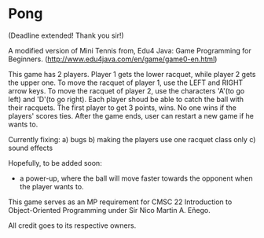 # Pong

(Deadline extended! Thank you sir!)

A modified version of Mini Tennis from, Edu4 Java: Game Programming for Beginners. (http://www.edu4java.com/en/game/game0-en.html)

This game has 2 players. Player 1 gets the lower racquet, while player 2 gets the upper one. To move the racquet of player 1, use the LEFT and RIGHT arrow keys. To move the racquet of player 2, use the characters 'A'(to go left) and 'D'(to go right). Each player shoud be able to catch the ball with their racquets. The first player to get 3 points, wins. No one wins if the players' scores ties. After the game ends, user can restart a new game if he wants to.

Currently fixing:
  a) bugs
  b) making the players use one racquet class only
  c) sound effects
  
Hopefully, to be added soon:
  - a power-up, where the ball will move faster towards the opponent when the player wants to. 

This game serves as an MP requirement for CMSC 22 Introduction to Object-Oriented Programming under Sir Nico Martin A. Eñego. 

All credit goes to its respective owners.
